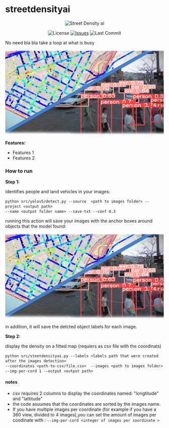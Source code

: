 # streetdensityai

<p align="center">
<img alt="Street Density ai" src="assets/logo-with-text.svg" width="300">
</p>

<p align="center">
  <img src="https://img.shields.io/github/licence/lironbdolah/streetdensityai" alt="License">
  <a href="https://github.com/aporia-ai/streetdensityai/issues"><img src="https://img.shields.io/github/issues/lironbdolah/streetdensityai" alt="Issues"></a>
  <img src="https://img.shields.io/github/last-commit/lironbdolah/streetdensityai" alt="Last Commit">

</p>

No need bla bla take a loop at what is busy

<p align="center">
  <img src="assets/streetdensityai.png" />
</p>

**Features:**
- Features 1
- Features 2

### How to run

****Step 1:**** 

identifies people and land vehicles in your images:

```shell
python src/yolov5/detect.py --source  <path to images folder> --project <output path>
--name <output folder name> --save-txt --conf 0.3
```
running this action will save your images with the anchor boxes around objects that the model found:

<img src="assets/streetdensityai.png" />

in addition, it will save the detcted object labels for each image.



 ****Step 2:****
 
 display the density on a fitted map (requiers as csv file with the coordinats)
 
```shell
python src/steetdensityai.py --labels <labels path that were created after the images detection>
--coordinates <path-to-csv/file.csv>  --images <path to images folder>
--img-per-cord 1 --output <output path>
```

#### notes
- csv requires 2 columns to display the coordinates named: "longtitude" and "lattitude"
- the code asuumes that the coordinates are sorted by the images name.
- If you have multiple images per coordinate (for example if you have a 360 view, divided to 4 images),you can set the amount of images per coodinate with : ```--img-per-cord <integer of images per coordinate > ```

 

